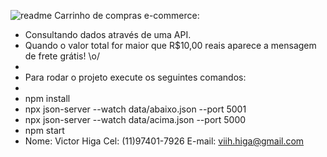 ![readme](https://user-images.githubusercontent.com/93357799/159822113-ef802a87-f91c-4c2a-a877-78dbccc4cd92.png)
Carrinho de compras e-commerce:
- Consultando dados através de uma API.
- Quando o valor total for maior que R$10,00 reais aparece a mensagem de frete grátis! \o/
- 
- Para rodar o projeto execute os seguintes comandos:
- 
- npm install
- npx json-server --watch data/abaixo.json --port 5001
- npx json-server --watch data/acima.json --port 5000
- npm start
- Nome: Victor Higa Cel: (11)97401-7926 E-mail: viih.higa@gmail.com
